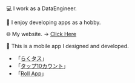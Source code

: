 💻 I work as a DataEngineer.

📱 I enjoy developing apps as a hobby.

🌐 My website. -> [Click Here](https://takuma-blog-f550b6512c12.herokuapp.com/)

🍎 This is a mobile app I designed and developed.
- 「[らくタス](https://apps.apple.com/jp/app/%E3%82%89%E3%81%8F%E3%82%BF%E3%82%B9/id6738020289)」
- 「[タップ10カウント](https://apps.apple.com/jp/app/%E3%82%BF%E3%83%83%E3%83%9710%E3%82%AB%E3%82%A6%E3%83%B3%E3%83%88/id6740076041)」
- 「[Roll App](https://apps.apple.com/jp/app/%E3%83%AD%E3%83%BC%E3%83%AB%E3%82%A2%E3%83%83%E3%83%97/id6505002591)」

